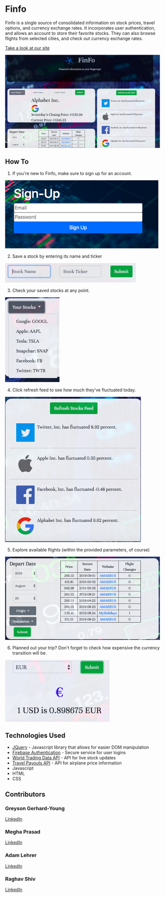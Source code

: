 # Finfo

Finfo is a single source of consolidated information on stock prices, travel options, and currency exchange rates. It incorporates user authentication, and allows an account to store their favorite stocks. They can also browse flights from selected cities, and check out currency exchange rates.

[Take a look at our site](https://greysongy.github.io/finfo/)

![](images/finfoRDM.png)


## How To
1. If you're new to Finfo, make sure to sign up for an account. 

![](images/finfoLogin.png)

2. Save a stock by entering its name and ticker 

![](images/finfoAddStock.png)

3. Check your saved stocks at any point. 

![](images/finfoSavedStocks.png)

4. Click refresh feed to see how much they've fluctuated today. 

![](images/finfoStockFeed.png)

5. Explore available flights (within the provided parameters, of course)

![](images/finfoFlights.png)

6. Planned out your trip? Don't forget to check how expensive the currency transition will be. 

![](images/finfoCurrency.png)

## Technologies Used
* [JQuery](https://jquery.com/) - Javascript library that allows for easier DOM manipulation
* [Firebase Authentication](https://firebase.google.com/docs/auth) - Secure service for user logins
* [World Trading Data API](https://www.worldtradingdata.com/) - API for live stock updates
* [Travel Payouts API](https://support.travelpayouts.com/hc/en-us/categories/200358578-API-documentations) - API for airplane price information
* Javascript
* HTML
* CSS


## Contributors 

### Greyson Gerhard-Young
[LinkedIn](https://www.linkedin.com/in/greyson-gerhard-young/)

### Megha Prasad
[LinkedIn](https://www.linkedin.com/in/megha-bindiganavale/)

### Adam Lehrer
[LinkedIn](https://www.linkedin.com/in/adam-lehrer-968731b5/)

### Raghav Shiv
[LinkedIn](https://www.linkedin.com/in/raghav-shiv/)
